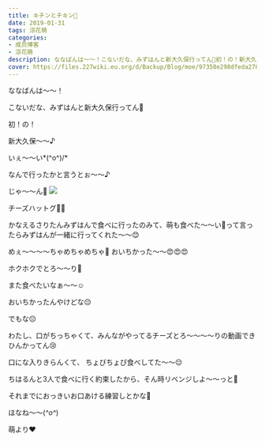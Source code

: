 ```yaml
---
title: キチンとチキン🐥
date: 2019-01-31
tags: 涼花萌
categories: 
- 成员博客
- 涼花萌
description: ななばんは〜〜！こないだな、みずはんと新大久保行ってん💓初！の！新大久保〜〜♪いぇ〜〜い*\(^o^)/*なんで行ったかと言うとぉ〜〜♪じゃ...
cover: https://files.227wiki.eu.org/d/Backup/Blog/moe/97350e298dfeda278447d9dbd7415.jpg 
---
```







ななばんは〜〜！




こないだな、みずはんと新大久保行ってん💓




初！の！

新大久保〜〜♪



いぇ〜〜い*\(^o^)/*






なんで行ったかと言うとぉ〜〜♪





じゃ〜〜ん🌭
![](https://files.227wiki.eu.org/d/Backup/Blog/moe/97350e298dfeda278447d9dbd7415.jpg)





チーズハットグ🌭🌭








かなえるさりたんみずはんで食べに行ったのみて、萌も食べた〜〜い💓って言ったらみずはんが一緒に行ってくれた〜〜😊





めぇ〜〜〜〜ちゃめちゃめちゃ💓
おいちかった〜〜😍😍😍






ホクホクでとろ〜〜り💓



また食べたいなぁ〜〜☺️







おいちかったんやけどな😔

でもな😔




わたし、口がちっちゃくて、みんながやってるチーズとろ〜〜〜〜りの動画できひんかってん😢





口にな入りきらんくて、
ちょびちょび食べしてた〜〜😔




ちはるんと3人で食べに行く約束したから、そん時リベンジしよ〜〜っと🌭



それまでにおっきいお口あける練習しとかな🙈






ほなね〜〜(*^o^*)


萌より❤︎


